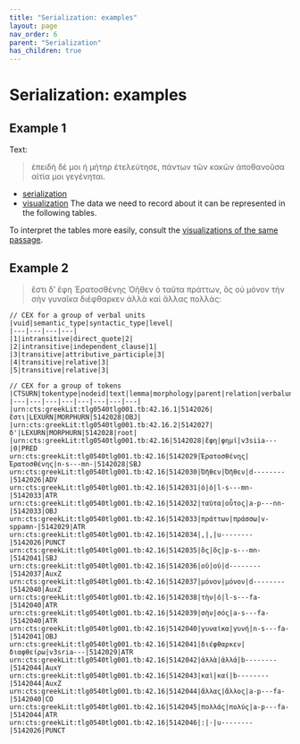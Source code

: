 ```yaml
---
title: "Serialization: examples"
layout: page
nav_order: 6
parent: "Serialization"
has_children: true
---
```



# Serialization: examples


## Example 1

Text:

> ἐπειδὴ δέ μοι ἡ μήτηρ ἐτελεύτησε, πάντων τῶν κακῶν ἀποθανοῦσα αἰτία μοι γεγένηται.

- [serialization](./example1/)
- [visualization](../../visualization/example1/)
The data we need to record about it can be represented in the following tables.

To interpret the tables more easily, consult the [visualizations of the same passage](../../visualization/).



## Example 2

> ἔστι δ’ ἔφη Ἐρατοσθένης Ὀῆθεν ὁ ταῦτα πράττων, ὃς οὐ μόνον τὴν σὴν γυναῖκα διέφθαρκεν ἀλλὰ καὶ ἄλλας πολλάς:



```
// CEX for a group of verbal units
|vuid|semantic_type|syntactic_type|level|
|---|---|---|---|
|1|intransitive|direct_quote|2|
|2|intransitive|independent_clause|1|
|3|transitive|attributive_participle|3|
|4|transitive|relative|3|
|5|transitive|relative|3|

// CEX for a group of tokens
|CTSURN|tokentype|nodeid|text|lemma|morphology|parent|relation|verbalunit|
|---|---|---|---|---|---|---|---|
|urn:cts:greekLit:tlg0540tlg001.tb:42.16.1|5142026|ἔστι|LEXURN|MORPHURN|5142028|OBJ|
|urn:cts:greekLit:tlg0540tlg001.tb:42.16.2|5142027|δ'|LEXURN|MORPHURN|5142028|root|
|urn:cts:greekLit:tlg0540tlg001.tb:42.16|5142028|ἔφη|φημί|v3siia---|0|PRED
urn:cts:greekLit:tlg0540tlg001.tb:42.16|5142029|Ἐρατοσθένης|Ἐρατοσθένης|n-s---mn-|5142028|SBJ
urn:cts:greekLit:tlg0540tlg001.tb:42.16|5142030|Ὀῆθεν|Ὀῆθεν|d--------|5142026|ADV
urn:cts:greekLit:tlg0540tlg001.tb:42.16|5142031|ὁ|ὁ|l-s---mn-|5142033|ATR
urn:cts:greekLit:tlg0540tlg001.tb:42.16|5142032|ταῦτα|οὗτος|a-p---nn-|5142033|OBJ
urn:cts:greekLit:tlg0540tlg001.tb:42.16|5142033|πράττων|πράσσω|v-sppamn-|5142029|ATR
urn:cts:greekLit:tlg0540tlg001.tb:42.16|5142034|,|,|u--------|5142026|PUNCT
urn:cts:greekLit:tlg0540tlg001.tb:42.16|5142035|ὃς|ὅς|p-s---mn-|5142041|SBJ
urn:cts:greekLit:tlg0540tlg001.tb:42.16|5142036|οὐ|οὐ|d--------|5142037|AuxZ
urn:cts:greekLit:tlg0540tlg001.tb:42.16|5142037|μόνον|μόνον|d--------|5142040|AuxZ
urn:cts:greekLit:tlg0540tlg001.tb:42.16|5142038|τὴν|ὁ|l-s---fa-|5142040|ATR
urn:cts:greekLit:tlg0540tlg001.tb:42.16|5142039|σὴν|σός|a-s---fa-|5142040|ATR
urn:cts:greekLit:tlg0540tlg001.tb:42.16|5142040|γυναῖκα|γυνή|n-s---fa-|5142041|OBJ
urn:cts:greekLit:tlg0540tlg001.tb:42.16|5142041|διέφθαρκεν|διαφθείρω|v3sria---|5142029|ATR
urn:cts:greekLit:tlg0540tlg001.tb:42.16|5142042|ἀλλὰ|ἀλλά|b--------|5142044|AuxY
urn:cts:greekLit:tlg0540tlg001.tb:42.16|5142043|καὶ|καί|b--------|5142044|AuxZ
urn:cts:greekLit:tlg0540tlg001.tb:42.16|5142044|ἄλλας|ἄλλος|a-p---fa-|5142040|CO
urn:cts:greekLit:tlg0540tlg001.tb:42.16|5142045|πολλάς|πολύς|a-p---fa-|5142044|ATR
urn:cts:greekLit:tlg0540tlg001.tb:42.16|5142046|:|·|u--------|5142026|PUNCT
```
